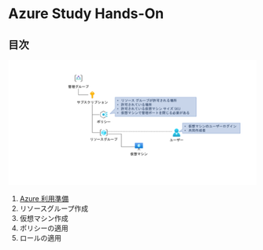 # Azure Study Hands-On

## 目次

![完成状態](/docs/images/00-completed.png)

1. [Azure 利用準備](exercise01.md)
1. リソースグループ作成
1. 仮想マシン作成
1. ポリシーの適用
1. ロールの適用
